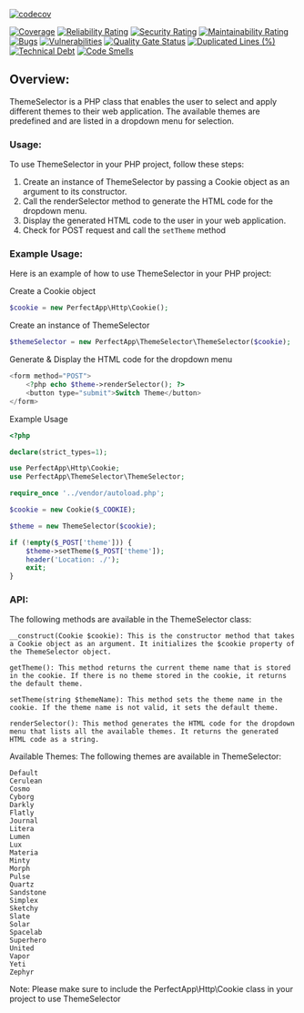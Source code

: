 [![codecov](https://codecov.io/gh/benanamen/perfect-theme-solid/branch/master/graph/badge.svg?token=rY0IleWJNW)](https://codecov.io/gh/benanamen/perfect-theme)

[![Coverage](https://sonarcloud.io/api/project_badges/measure?project=benanamen_perfect-theme-solid&metric=coverage)](https://sonarcloud.io/summary/new_code?id=benanamen_perfect-theme-solid)
[![Reliability Rating](https://sonarcloud.io/api/project_badges/measure?project=benanamen_perfect-theme-solid&metric=reliability_rating)](https://sonarcloud.io/summary/new_code?id=benanamen_perfect-theme-solid)
[![Security Rating](https://sonarcloud.io/api/project_badges/measure?project=benanamen_perfect-theme-solid&metric=security_rating)](https://sonarcloud.io/summary/new_code?id=benanamen_perfect-theme-solid)
[![Maintainability Rating](https://sonarcloud.io/api/project_badges/measure?project=benanamen_perfect-theme-solid&metric=sqale_rating)](https://sonarcloud.io/summary/new_code?id=benanamen_perfect-theme-solid)
[![Bugs](https://sonarcloud.io/api/project_badges/measure?project=benanamen_perfect-theme-solid&metric=bugs)](https://sonarcloud.io/summary/new_code?id=benanamen_perfect-theme-solid)
[![Vulnerabilities](https://sonarcloud.io/api/project_badges/measure?project=benanamen_perfect-theme-solid&metric=vulnerabilities)](https://sonarcloud.io/summary/new_code?id=benanamen_perfect-theme-solid)
[![Quality Gate Status](https://sonarcloud.io/api/project_badges/measure?project=benanamen_perfect-theme-solid&metric=alert_status)](https://sonarcloud.io/summary/new_code?id=benanamen_perfect-theme-solid)
[![Duplicated Lines (%)](https://sonarcloud.io/api/project_badges/measure?project=benanamen_perfect-theme-solid&metric=duplicated_lines_density)](https://sonarcloud.io/summary/new_code?id=benanamen_perfect-theme-solid)
[![Technical Debt](https://sonarcloud.io/api/project_badges/measure?project=benanamen_perfect-theme-solid&metric=sqale_index)](https://sonarcloud.io/summary/new_code?id=benanamen_perfect-theme-solid)
[![Code Smells](https://sonarcloud.io/api/project_badges/measure?project=benanamen_perfect-theme-solid&metric=code_smells)](https://sonarcloud.io/summary/new_code?id=benanamen_perfect-theme-solid)


## Overview:
ThemeSelector is a PHP class that enables the user to select and apply different themes to their web application. The available themes are predefined and are listed in a dropdown menu for selection.

### Usage:
To use ThemeSelector in your PHP project, follow these steps:

1. Create an instance of ThemeSelector by passing a Cookie object as an argument to its constructor.
2. Call the renderSelector method to generate the HTML code for the dropdown menu.
3. Display the generated HTML code to the user in your web application.
4. Check for POST request and call the `setTheme` method

### Example Usage:
Here is an example of how to use ThemeSelector in your PHP project:

Create a Cookie object  
```php
$cookie = new PerfectApp\Http\Cookie();
```

Create an instance of ThemeSelector  
```php
$themeSelector = new PerfectApp\ThemeSelector\ThemeSelector($cookie);
```

Generate & Display the HTML code for the dropdown menu  
```php
<form method="POST">
    <?php echo $theme->renderSelector(); ?>
    <button type="submit">Switch Theme</button>
</form>
```

Example Usage
```php
<?php

declare(strict_types=1);

use PerfectApp\Http\Cookie;
use PerfectApp\ThemeSelector\ThemeSelector;

require_once '../vendor/autoload.php';

$cookie = new Cookie($_COOKIE);

$theme = new ThemeSelector($cookie);

if (!empty($_POST['theme'])) {
    $theme->setTheme($_POST['theme']);
    header('Location: ./');
    exit;
}
```

### API:
The following methods are available in the ThemeSelector class:

    __construct(Cookie $cookie): This is the constructor method that takes a Cookie object as an argument. It initializes the $cookie property of the ThemeSelector object.

    getTheme(): This method returns the current theme name that is stored in the cookie. If there is no theme stored in the cookie, it returns the default theme.

    setTheme(string $themeName): This method sets the theme name in the cookie. If the theme name is not valid, it sets the default theme.

    renderSelector(): This method generates the HTML code for the dropdown menu that lists all the available themes. It returns the generated HTML code as a string.

Available Themes:
The following themes are available in ThemeSelector:

    Default
    Cerulean
    Cosmo
    Cyborg
    Darkly
    Flatly
    Journal
    Litera
    Lumen
    Lux
    Materia
    Minty
    Morph
    Pulse
    Quartz
    Sandstone
    Simplex
    Sketchy
    Slate
    Solar
    Spacelab
    Superhero
    United
    Vapor
    Yeti
    Zephyr

Note:
Please make sure to include the PerfectApp\Http\Cookie class in your project to use ThemeSelector